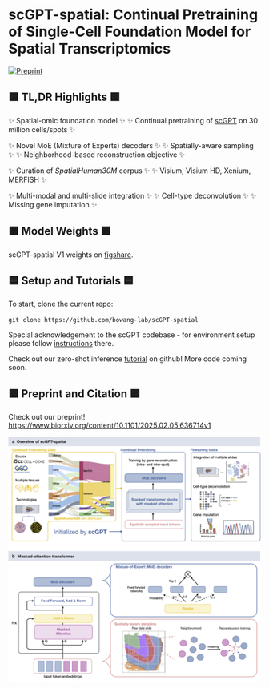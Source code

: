 # scGPT-spatial: Continual Pretraining of Single-Cell Foundation Model for Spatial Transcriptomics 

[![Preprint](https://img.shields.io/badge/preprint-available-brightgreen)](https://www.biorxiv.org/content/10.1101/2025.02.05.636714v1) &nbsp;

## 🟩 </ins>TL,DR Highlights 🟩

✨ Spatial-omic foundation model ✨ ✨ Continual pretraining of [scGPT](https://github.com/bowang-lab/scGPT) on 30 million cells/spots ✨ 


✨ Novel MoE (Mixture of Experts) decoders ✨ ✨ Spatially-aware sampling ✨ ✨ Neighborhood-based reconstruction objective ✨ 


✨ Curation of *SpatialHuman30M* corpus ✨ ✨ Visium, Visium HD, Xenium, MERFISH ✨


✨ Multi-modal and multi-slide integration ✨ ✨ Cell-type deconvolution ✨ ✨ Missing gene imputation ✨


## 🟫 Model Weights 🟫

scGPT-spatial V1 weights on [figshare](https://figshare.com/articles/software/scGPT-spatial_V1_Model_Weights/28356068?file=52163879).

## 🟦 Setup and Tutorials 🟦
To start, clone the current repo:

`git clone https://github.com/bowang-lab/scGPT-spatial`

Special acknowledgement to the scGPT codebase - for environment setup please follow [instructions](https://github.com/bowang-lab/scGPT) there.

Check out our zero-shot inference [tutorial](https://github.com/bowang-lab/scGPT-spatial/tree/main/tutorials) on github! More code coming soon.

## 🟪 Preprint and Citation 🟪

Check out our preprint! https://www.biorxiv.org/content/10.1101/2025.02.05.636714v1


![scGPT-spatial workflow](images/Fig1.png)
